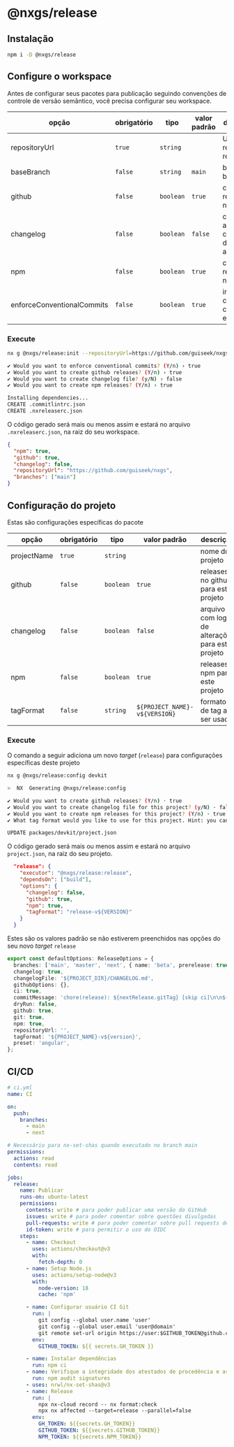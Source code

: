 # @nxgs/release

## Instalação

```bash
npm i -D @nxgs/release
```

## Configure o workspace

Antes de configurar seus pacotes para publicação seguindo convenções de controle de versão semântico, você precisa configurar seu workspace.

| opção                      | obrigatório | tipo      | valor padrão | descrição                                |
| -------------------------- | ----------- | --------- | ------------ | ---------------------------------------- |
| repositoryUrl              | `true`      | `string`  |              | URL do repositório remoto                |
| baseBranch                 | `false`     | `string`  | `main`       | branch base                              |
| github                     | `false`     | `boolean` | `true`       | criar releases no github                 |
| changelog                  | `false`     | `boolean` | `false`      | criar arquivo com log de alterações      |
| npm                        | `false`     | `boolean` | `true`       | criar releases npm                       |
| enforceConventionalCommits | `false`     | `boolean` | `true`       | instalar e configurar commitlint e husky |

### Execute

```bash
nx g @nxgs/release:init --repositoryUrl=https://github.com/guiseek/nxgs

✔ Would you want to enforce conventional commits? (Y/n) › true
✔ Would you want to create github releases? (Y/n) › true
✔ Would you want to create changelog file? (y/N) › false
✔ Would you want to create npm releases? (Y/n) › true

Installing dependencies...
CREATE .commitlintrc.json
CREATE .nxreleaserc.json
```

O código gerado será mais ou menos assim e estará no arquivo `.nxreleaserc.json`, na raiz do seu workspace.

```json
{
  "npm": true,
  "github": true,
  "changelog": false,
  "repositoryUrl": "https://github.com/guiseek/nxgs",
  "branches": ["main"]
}
```

## Configuração do projeto

Estas são configurações específicas do pacote

| opção       | obrigatório | tipo      | valor padrão                  | descrição                                       |
| ----------- | ----------- | --------- | ----------------------------- | ----------------------------------------------- |
| projectName | `true`      | `string`  |                               | nome do projeto                                 |
| github      | `false`     | `boolean` | `true`                        | releases no github para este projeto            |
| changelog   | `false`     | `boolean` | `false`                       | arquivo com log de alterações para este projeto |
| npm         | `false`     | `boolean` | `true`                        | releases npm para este projeto                  |
| tagFormat   | `false`     | `string`  | `${PROJECT_NAME}-v${VERSION}` | formato de tag a ser usado                      |

### Execute

O comando a seguir adiciona um novo _target_ (`release`) para configurações específicas deste projeto

```bash
nx g @nxgs/release:config devkit

>  NX  Generating @nxgs/release:config

✔ Would you want to create github releases? (Y/n) · true
✔ Would you want to create changelog file for this project? (y/N) · false
✔ Would you want to create npm releases for this project? (Y/n) · true
✔ What tag format would you like to use for this project. Hint: you can use ${PROJECT_NAME} and ${VERSION} tokens here. · ${PROJECT_NAME}-v${VERSION}

UPDATE packages/devkit/project.json
```

O código gerado será mais ou menos assim e estará no arquivo `project.json`, na raiz do seu projeto.

```json
  "release": {
    "executor": "@nxgs/release:release",
    "dependsOn": ["build"],
    "options": {
      "changelog": false,
      "github": true,
      "npm": true,
      "tagFormat": "release-v${VERSION}"
    }
  }
```

Estes são os valores padrão se não estiverem preenchidos nas opções do seu novo _target_ `release`

```ts
export const defaultOptions: ReleaseOptions = {
  branches: ['main', 'master', 'next', { name: 'beta', prerelease: true }, { name: 'alpha', prerelease: true }],
  changelog: true,
  changelogFile: '${PROJECT_DIR}/CHANGELOG.md',
  githubOptions: {},
  ci: true,
  commitMessage: 'chore(release): ${nextRelease.gitTag} [skip ci]\n\n${nextRelease.notes}',
  dryRun: false,
  github: true,
  git: true,
  npm: true,
  repositoryUrl: '',
  tagFormat: '${PROJECT_NAME}-v${version}',
  preset: 'angular',
};
```

## CI/CD

```yml
# ci.yml
name: CI

on:
  push:
    branches:
      - main
      - next

# Necessário para nx-set-shas quando executado no branch main
permissions:
  actions: read
  contents: read

jobs:
  release:
    name: Publicar
    runs-on: ubuntu-latest
    permissions:
      contents: write # para poder publicar uma versão do GitHub
      issues: write # para poder comentar sobre questões divulgadas
      pull-requests: write # para poder comentar sobre pull requests de release
      id-token: write # para permitir o uso do OIDC
    steps:
      - name: Checkout
        uses: actions/checkout@v3
        with:
          fetch-depth: 0
      - name: Setup Node.js
        uses: actions/setup-node@v3
        with:
          node-version: 18
          cache: 'npm'

      - name: Configurar usuário CI Git
        run: |
          git config --global user.name 'user'
          git config --global user.email 'user@domain'
          git remote set-url origin https://user:$GITHUB_TOKEN@github.com/user/repo
        env:
          GITHUB_TOKEN: ${{ secrets.GH_TOKEN }}

      - name: Instalar dependências
        run: npm ci
      - name: Verifique a integridade dos atestados de procedência e assinaturas de registro para dependências instaladas
        run: npm audit signatures
      - uses: nrwl/nx-set-shas@v3
      - name: Release
        run: |
          npx nx-cloud record -- nx format:check
          npx nx affected --target=release --parallel=false
        env:
          GH_TOKEN: ${{secrets.GH_TOKEN}}
          GITHUB_TOKEN: ${{secrets.GITHUB_TOKEN}}
          NPM_TOKEN: ${{secrets.NPM_TOKEN}}
```
